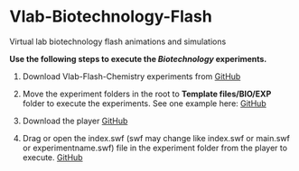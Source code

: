 # Vlab-Biotechnology-Flash
Virtual lab biotechnology flash animations and simulations

**Use the following steps to execute the **_Biotechnology_** experiments.**

1. Download Vlab-Flash-Chemistry experiments from [GitHub](https://github.com/CreateAmrita/Vlab-Biotechnology-Flash)

2. Move the experiment folders in the root to **Template files/BIO/EXP** folder to execute the experiments.  See one example here: [GitHub](
https://github.com/CreateAmrita/Vlab-Biotechnology-Flash/tree/main/Template%20files)

3. Download the player [GitHub](https://www.adobe.com/support/flashplayer/debug_downloads.html)

4. Drag or open the index.swf (swf may change like index.swf or main.swf or experimentname.swf) file in the experiment folder from the player to execute. [GitHub](https://github.com/CreateAmrita/Vlab-Biotechnology-Flash/blob/main/Template%20files/BIO/EXP/Light-Microscope/index.swf)


